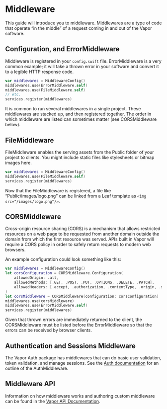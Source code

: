 # Middleware

This guide will introduce you to middleware. Middlewares are a type of code that operate “in the middle” of a request coming in and out of the Vapor software.

## Configuration, and ErrorMiddleware

Middleware is registered in your `config.swift` file. ErrorMiddleware is a very common example; it will take a thrown error in your software and convert it to a legible HTTP response code.

```swift
var middlewares = MiddlewareConfig()
middlewares.use(ErrorMiddleware.self)
middlewares.use(FileMiddleware.self)
// etc.
services.register(middlewares)
```

It is common to run several middlewares in a single project. These middlewares are stacked up, and then registered together. The order in which middleware are listed can sometimes matter (see CORSMiddleware below).

## FileMiddleware

FileMiddleware enables the serving assets from the Public folder of your project to clients. You might include static files like stylesheets or bitmap images here.

```swift
var middlewares = MiddlewareConfig()
middlewares.use(FileMiddleware.self)
services.register(middlewares)
```

Now that the FileMiddleware is registered, a file like “Public/images/logo.png” can be linked from a Leaf template as `<img src="/images/logo.png"/>`.

## CORSMiddleware

Cross-origin resource sharing (CORS) is a mechanism that allows restricted resources on a web page to be requested from another domain outside the domain from which the first resource was served. APIs built in Vapor will require a CORS policy in order to safely return requests to modern web browsers.

An example configuration could look something like this:

```swift
var middlewares = MiddlewareConfig()
let corsConfiguration = CORSMiddleware.Configuration(
    allowedOrigin: .all,
    allowedMethods: [.GET, .POST, .PUT, .OPTIONS, .DELETE, .PATCH],
    allowedHeaders: [.accept, .authorization, .contentType, .origin, .xRequestedWith, .userAgent, .accessControlAllowOrigin]
)
let corsMiddleware = CORSMiddleware(configuration: corsConfiguration)
middlewares.use(corsMiddleware)
middlewares.use(ErrorMiddleware.self)
services.register(middlewares)
```

Given that thrown errors are immediately returned to the client, the CORSMiddleware must be listed before the ErrorMiddleware so that the errors can be received by browser clients.

## Authentication and Sessions Middleware

The Vapor Auth package has middlewares that can do basic user validation, token validation, and manage sessions. See the [Auth documentation](https://docs.vapor.codes/3.0/auth/getting-started/) for an outline of the AuthMiddleware.

## Middleware API

Information on how middleware works and authoring custom middleware can be found in the [Vapor API Documentation](https://api.vapor.codes/vapor/latest/Vapor/Protocols/Middleware.html).
